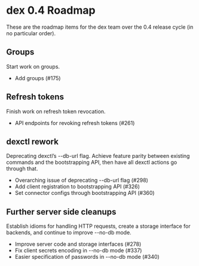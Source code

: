# dex 0.4 Roadmap

These are the roadmap items for the dex team over the 0.4 release cycle (in no particular order).

## Groups

Start work on groups.

* Add groups (#175)

## Refresh tokens

Finish work on refresh token revocation.

* API endpoints for revoking refresh tokens (#261)

## dexctl rework

Deprecating dexctl’s --db-url flag. Achieve feature parity between existing commands and the bootstrapping API, then have all dexctl actions go through that.

* Overarching issue of deprecating --db-url flag (#298)
* Add client registration to bootstrapping API (#326)
* Set connector configs through bootstrapping API (#360)

## Further server side cleanups

Establish idioms for handling HTTP requests, create a storage interface for backends, and continue to improve --no-db mode.

* Improve server code and storage interfaces (#278)
* Fix client secrets encoding in --no-db mode (#337)
* Easier specification of passwords in --no-db mode (#340)
